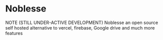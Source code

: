 # Noblesse
NOTE (STILL UNDER-ACTIVE DEVELOPMENT) Noblesse an open source self hosted alternative to vercel, firebase, Google drive and much more features
